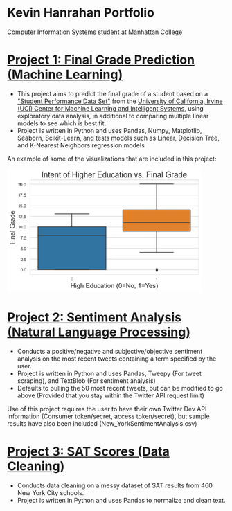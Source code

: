 # Kevin Hanrahan Portfolio
Computer Information Systems student at Manhattan College

# [Project 1: Final Grade Prediction (Machine Learning)](https://github.com/k-x-h/FinalGradePrediction)
+ This project aims to predict the final grade of a student based on a ["Student Performance Data Set"](https://archive.ics.uci.edu/ml/datasets/Student+Performance) from the [University of California, Irvine (UCI) Center for Machine Learning and Intelligent Systems](https://cml.ics.uci.edu/), using exploratory data analysis, in additional to comparing multiple linear models to see which is best fit.
+ Project is written in Python and uses Pandas, Numpy, Matplotlib, Seaborn, Scikit-Learn, and tests models such as Linear, Decision Tree, and K-Nearest Neighbors regression models

An example of some of the visualizations that are included in this project:

![](https://github.com/k-x-h/FinalGradePrediction/blob/main/images.gif)

# [Project 2: Sentiment Analysis (Natural Language Processing)](https://github.com/k-x-h/Sentiment-Analysis)
+ Conducts a positive/negative and subjective/objective sentiment analysis on the most recent tweets containing a term specified by the user.
+ Project is written in Python and uses Pandas, Tweepy (For tweet scraping), and TextBlob (For sentiment analysis)
+ Defaults to pulling the 50 most recent tweets, but can be modified to go above (Provided that you stay within the Twitter API request limit)

Use of this project requires the user to have their own Twitter Dev API information (Consumer token/secret, access token/secret), but sample results have also been included (New_YorkSentimentAnalysis.csv)

# [Project 3: SAT Scores (Data Cleaning)](https://github.com/k-x-h/dataClean)
+ Conducts data cleaning on a messy dataset of SAT results from 460 New York City schools.
+ Project is written in Python and uses Pandas to normalize and clean text.







